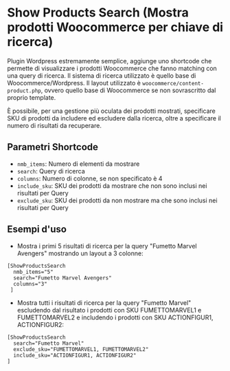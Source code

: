 # Show Products Search (Mostra prodotti Woocommerce per chiave di ricerca)
Plugin Wordpress estremamente semplice, aggiunge uno shortcode che permette di visualizzare i prodotti Woocommerce che fanno matching con una query di ricerca. Il sistema di ricerca utilizzato è quello base di Woocommerce/Wordpress. Il layout utilizzato è `woocommerce/content-product.php`, ovvero quello base di Woocommerce se non sovrascritto dal proprio template.

È possibile, per una gestione più oculata dei prodotti mostrati, specificare SKU di prodotti da includere ed escludere dalla ricerca, oltre a specificare il numero di risultati da recuperare.

## Parametri Shortcode
+ `nmb_items`: Numero di elementi da mostrare
+ `search`: Query di ricerca
+ `columns`: Numero di colonne, se non specificato è 4
+ `include_sku`: SKU dei prodotti da mostrare che non sono inclusi nei risultati per Query
+ `exclude_sku`: SKU dei prodotti da non mostrare ma che sono inclusi nei risultati per Query

## Esempi d'uso
+ Mostra i primi 5 risultati di ricerca per la query "Fumetto Marvel Avengers" mostrando un layout a 3 colonne:

```
[ShowProductsSearch 
  nmb_items="5"
  search="Fumetto Marvel Avengers" 
  columns="3" 
 ]
```

+ Mostra tutti i risultati di ricerca per la query "Fumetto Marvel" escludendo dal risultato i prodotti con SKU FUMETTOMARVEL1 e FUMETTOMARVEL2 e includendo i prodotti con SKU ACTIONFIGUR1, ACTIONFIGUR2:

```
[ShowProductsSearch 
  search="Fumetto Marvel" 
  exclude_sku="FUMETTOMARVEL1, FUMETTOMARVEL2" 
  include_sku="ACTIONFIGUR1, ACTIONFIGUR2"
]
```
